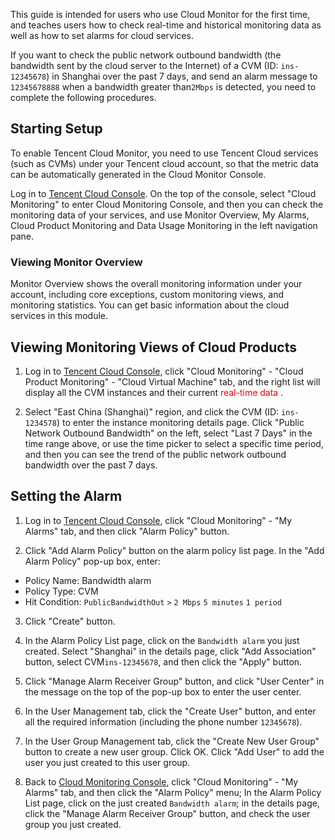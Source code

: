 This guide is intended for users who use Cloud Monitor for the first time, and teaches users how to check real-time and historical monitoring data as well as how to set alarms for cloud services.

If you want to check the public network outbound bandwidth (the bandwidth sent by the cloud server to the Internet) of a CVM (ID: `ins-12345678`) in Shanghai over the past 7 days, and send an alarm message to `12345678888` when a bandwidth greater than`2Mbps` is detected, you need to complete the following procedures.

## Starting Setup
To enable Tencent Cloud Monitor, you need to use Tencent Cloud services (such as CVMs) under your Tencent cloud account, so that the metric data can be automatically generated in the Cloud Monitor Console.

Log in to [Tencent Cloud Console](https://console.cloud.tencent.com). On the top of the console, select "Cloud Monitoring" to enter Cloud Monitoring Console, and then you can check the monitoring data of your services, and use Monitor Overview, My Alarms, Cloud Product Monitoring and Data Usage Monitoring in the left navigation pane.

### Viewing Monitor Overview
Monitor Overview shows the overall monitoring information under your account, including core exceptions, custom monitoring views, and monitoring statistics. You can get basic information about the cloud services in this module.

## Viewing Monitoring Views of Cloud Products
1) Log in to [Tencent Cloud Console](https://console.cloud.tencent.com/), click "Cloud Monitoring" - "Cloud Product Monitoring" - "Cloud Virtual Machine" tab, and the right list will display all the CVM instances and their current <font color="red"> real-time data </font>.

2) Select "East China (Shanghai)" region, and click the CVM (ID: `ins-1234578`) to enter the instance monitoring details page. Click "Public Network Outbound Bandwidth" on the left, select "Last 7 Days" in the time range above, or use the time picker to select a specific time period, and then you can see the trend of the public network outbound bandwidth over the past 7 days.

## Setting the Alarm
1) Log in to [Tencent Cloud Console](https://console.cloud.tencent.com/), click "Cloud Monitoring" - "My Alarms" tab, and then click "Alarm Policy" button.

2) Click "Add Alarm Policy" button on the alarm policy list page. In the "Add Alarm Policy" pop-up box, enter:
- Policy Name: Bandwidth alarm
- Policy Type: CVM
- Hit Condition: `PublicBandwidthOut` `>` `2 Mbps` `5 minutes` `1 period`

3) Click "Create" button.

4) In the Alarm Policy List page, click on the `Bandwidth alarm` you just created. Select "Shanghai" in the details page, click "Add Association" button, select CVM`ins-12345678`, and then click the "Apply" button.

5) Click "Manage Alarm Receiver Group" button, and click "User Center" in the message on the top of the pop-up box to enter the user center.

6) In the User Management tab, click the "Create User" button, and enter all the required information (including the phone number `12345678`).

7) In the User Group Management tab, click the "Create New User Group" button to create a new user group. Click OK. Click "Add User" to add the user you just created to this user group.

8) Back to [Cloud Monitoring Console](https://console.cloud.tencent.com/monitor/overview), click "Cloud Monitoring" - "My Alarms" tab, and then click the "Alarm Policy" menu; In the Alarm Policy List page, click on the just created `Bandwidth alarm`; in the details page, click the "Manage Alarm Receiver Group" button, and check the user group you just created.
